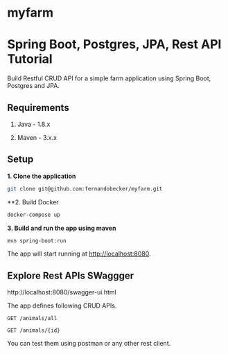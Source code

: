 # myfarm

# Spring Boot, Postgres, JPA, Rest API Tutorial

Build Restful CRUD API for a simple farm application using Spring Boot, Postgres and JPA.

## Requirements

1. Java - 1.8.x

2. Maven - 3.x.x

## Setup

**1. Clone the application**

```bash
git clone git@github.com:fernandobecker/myfarm.git
```

**2. Build Docker
```bash
docker-compose up
```

**3. Build and run the app using maven**

```bash
mvn spring-boot:run
```

The app will start running at <http://localhost:8080>.

## Explore Rest APIs SWaggger

http://localhost:8080/swagger-ui.html

The app defines following CRUD APIs.

    GET /animals/all
    
    GET /animals/{id}

You can test them using postman or any other rest client.
